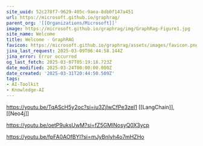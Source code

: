 ```yaml
---
site_uuid: 52c278f7-9629-405c-9aea-8db0f147a451
url: https://microsoft.github.io/graphrag/
parent_org: '[[Organizations/Microsoft]]'
image: https://microsoft.github.io/graphrag/img/GraphRag-Figure1.jpg
site_name: Welcome
title: Welcome - GraphRAG
favicon: https://microsoft.github.io/graphrag/assets/images/favicon.png
jina_last_request: 2025-03-09T06:44:58.144Z
jina_error: Error occurred
og_last_fetch: 2025-03-07T05:19:18.723Z
date_modified: 2025-03-24T00:00:00.000Z
date_created: '2025-03-31T20:44:50.509Z'
tags:
- AI-Toolkit
- Knowledge-AI
---
```









https://youtu.be/TqAScH5y2oc?si=iu3ZjIwCfPe3zeI1
[[LangChain]], [[Neo4j]]

https://youtu.be/oetP9uksUwM?si=fZ5GMlNosyQ0X3ycp

https://youtu.be/fpFA0AOfBYI?si=mJyBnIyh4o7mHZHo
